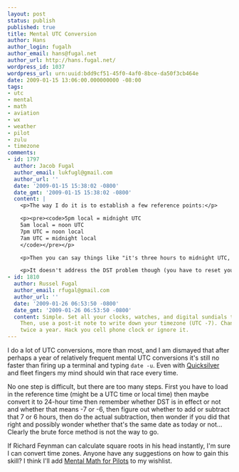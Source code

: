 ```yaml
---
layout: post
status: publish
published: true
title: Mental UTC Conversion
author: Hans
author_login: fugalh
author_email: hans@fugal.net
author_url: http://hans.fugal.net/
wordpress_id: 1037
wordpress_url: urn:uuid:bdd9cf51-45f0-4af0-8bce-da50f3cb464e
date: 2009-01-15 13:06:00.000000000 -08:00
tags:
- utc
- mental
- math
- aviation
- wx
- weather
- pilot
- zulu
- timezone
comments:
- id: 1797
  author: Jacob Fugal
  author_email: lukfugl@gmail.com
  author_url: ''
  date: '2009-01-15 15:38:02 -0800'
  date_gmt: '2009-01-15 15:38:02 -0800'
  content: |
    <p>The way I do it is to establish a few reference points:</p>

    <p><pre><code>5pm local = midnight UTC
    5am local = noon UTC
    7pm UTC = noon local
    7am UTC = midnight local
    </code></pre></p>

    <p>Then you can say things like "it's three hours to midnight UTC, which puts it three hours to 5pm local, that's 2pm local" or "it's 2 past noon local, so that's 2 past 7pm UTC, or 9pm UTC"</p>

    <p>It doesn't address the DST problem though (you have to reset your reference points when you switch back and forth, and this does trip me up sometimes), and it kind of anchors you to a specific "local". So it's not perfect, but it usually works for me.</p>
- id: 1810
  author: Russel Fugal
  author_email: rfugal@gmail.com
  author_url: ''
  date: '2009-01-26 06:53:50 -0800'
  date_gmt: '2009-01-26 06:53:50 -0800'
  content: Simple. Set all your clocks, watches, and digital sundials to UTC time.
    Then, use a post-it note to write down your timezone (UTC -7). Change the post-it
    twice a year. Hack you cell phone clock or ignore it.
---
```

<p>I do a lot of UTC conversions, more than most, and I am dismayed that after perhaps a year of relatively frequent mental UTC conversions it's still no faster than firing up a terminal and typing <code>date -u</code>. Even with <a href="http://docs.blacktree.com/quicksilver/what_is_quicksilver">Quicksilver</a> and fleet fingers my mind should win that race every time.</p>

<p>No one step is difficult, but there are too many steps. First you have to load in the reference time (might be a UTC time or local time) then maybe convert it to 24-hour time then remember whether DST is in effect or not and whether that means -7 or -6, then figure out whether to add or subtract that 7 or 6 hours, then do the actual subtraction, then wonder if you did that right and possibly wonder whether that's the same date as today or not… Clearly the brute force method is not the way to go.</p>

<p>If Richard Feynman can calculate square roots in his head instantly, I'm sure I can convert time zones. Anyone have any suggestions on how to gain this skill? I think I'll add <a href="http://www.amazon.com/exec/obidos/ASIN/1560275103/thefug-20">Mental Math for Pilots</a> to my wishlist.</p>
